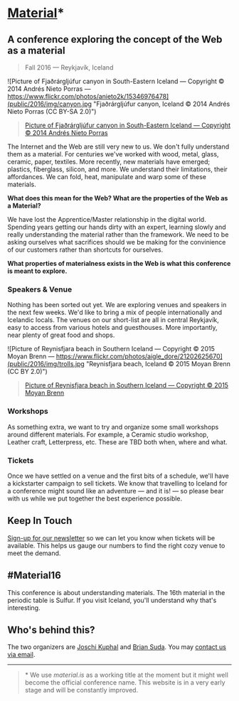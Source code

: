 # [Material](https://web.material.is)*
## A conference exploring the concept of the Web as a material

> Fall 2016 — Reykjavík, Iceland

![Picture of Fjaðrárgljúfur canyon in South-Eastern Iceland — Copyright © 2014 Andrés Nieto Porras — https://www.flickr.com/photos/anieto2k/15346976478](public/2016/img/canyon.jpg "Fjaðrárgljúfur canyon, Iceland © 2014 Andrés Nieto Porras (CC BY-SA 2.0)")
> [Picture of Fjaðrárgljúfur canyon in South-Eastern Iceland — Copyright © 2014 Andrés Nieto Porras](https://www.flickr.com/photos/anieto2k/15346976478)

The Internet and the Web are still very new to us. We don't fully understand them as a material. For centuries we've worked with wood, metal, glass, ceramic, paper, textiles. More recently, new materials have emerged; plastics, fiberglass, silicon, and more. We understand their limitations, their affordances. We can fold, heat, manipulate and warp some of these materials.

**What does this mean for the Web? What are the properties of the Web as a Material?**

We have lost the Apprentice/Master relationship in the digital world. Spending years getting our hands dirty with an expert, learning slowly and really understanding the material rather than the framework. We need to be asking ourselves what sacrifices should we be making for the convinience of our customers rather than shortcuts for ourselves.

**What properties of materialness exists in the Web is what this conference is meant to explore.**

### Speakers & Venue
Nothing has been sorted out yet. We are exploring venues and speakers in the next few weeks. We'd like to bring a mix of people internationally and Icelandic locals. The venues on our short-list are all in central Reykjavík, easy to access from various hotels and guesthouses. More importantly, near plenty of great food and shops.

![Picture of Reynisfjara beach in Southern Iceland — Copyright © 2015 Moyan Brenn — https://www.flickr.com/photos/aigle_dore/21202625670](public/2016/img/trolls.jpg "Reynisfjara beach, Iceland © 2015 Moyan Brenn (CC BY 2.0)")
> [Picture of Reynisfjara beach in Southern Iceland — Copyright © 2015 Moyan Brenn](https://www.flickr.com/photos/aigle_dore/21202625670)

### Workshops
As something extra, we want to try and organize some small workshops around different materials. For example, a Ceramic studio workshop, Leather craft, Letterpress, etc. These are TBD both when, where and what.

### Tickets
Once we have settled on a venue and the first bits of a schedule, we'll have a kickstarter campaign to sell tickets. We know that travelling to Iceland for a conference might sound like an adventure — and it is! — so please bear with us while we put together the best experience possible.

## Keep In Touch
[Sign-up for our newsletter](https://material.us12.list-manage.com/subscribe?u=47afb33257f1e65f442e8f176&id=c291cb4ea6) so we can let you know when tickets will be available. This helps us gauge our numbers to find the right cozy venue to meet the demand.

## #Material16
This conference is about understanding materials. The 16th material in the periodic table is Sulfur. If you visit Iceland, you'll understand why that's interesting.

## Who's behind this?
The two organizers are [Joschi Kuphal](https://jkphl.is) and [Brian Suda](http://suda.co.uk). You may [contact us via email](mailto:info@material.is).

___

> \* We use *material.is* as a working title at the moment but it might well become the official conference name. This website is in a very early stage and will be constantly improved.
